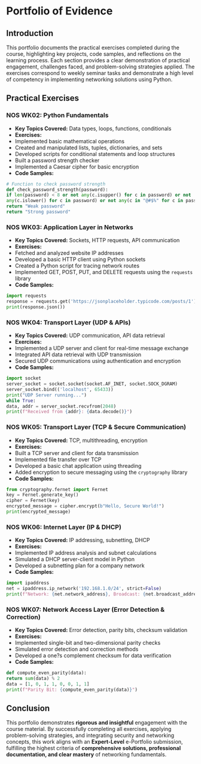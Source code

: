 # Portfolio of Evidence
## Introduction
This portfolio documents the practical exercises completed during the course,
highlighting key projects,
code samples, and reflections on the learning process. Each section provides a clear
demonstration of
practical engagement, challenges faced, and problem-solving strategies applied. The
exercises correspond
to weekly seminar tasks and demonstrate a high level of competency in implementing
networking solutions
using Python.
## Practical Exercises
### NOS WK02: Python Fundamentals
- **Key Topics Covered:** Data types, loops, functions, conditionals
- **Exercises:**
 - Implemented basic mathematical operations
 - Created and manipulated lists, tuples, dictionaries, and sets
 - Developed scripts for conditional statements and loop structures
 - Built a password strength checker
 - Implemented a Caesar cipher for basic encryption
- **Code Samples:**
 ```python
 # Function to check password strength
 def check_password_strength(password):
 if len(password) < 8 or not any(c.isupper() for c in password) or not
any(c.islower() for c in password) or not any(c in "@#$%" for c in password):
 return "Weak password"
 return "Strong password"
 ```
### NOS WK03: Application Layer in Networks
- **Key Topics Covered:** Sockets, HTTP requests, API communication
- **Exercises:**
 - Fetched and analyzed website IP addresses
 - Developed a basic HTTP client using Python sockets
 - Created a Python script for tracing network routes
 - Implemented GET, POST, PUT, and DELETE requests using the `requests` library
- **Code Samples:**
 ```python
 import requests
 response = requests.get('https://jsonplaceholder.typicode.com/posts/1')
 print(response.json())
 ```
### NOS WK04: Transport Layer (UDP & APIs)
- **Key Topics Covered:** UDP communication, API data retrieval
- **Exercises:**
 - Implemented a UDP server and client for real-time message exchange
 - Integrated API data retrieval with UDP transmission
 - Secured UDP communications using authentication and encryption
- **Code Samples:**
 ```python
 import socket
 server_socket = socket.socket(socket.AF_INET, socket.SOCK_DGRAM)
 server_socket.bind(('localhost', 65433))
 print("UDP Server running...")
 while True:
 data, addr = server_socket.recvfrom(2048)
 print(f"Received from {addr}: {data.decode()}")
 ```
### NOS WK05: Transport Layer (TCP & Secure Communication)
- **Key Topics Covered:** TCP, multithreading, encryption
- **Exercises:**
 - Built a TCP server and client for data transmission
 - Implemented file transfer over TCP
 - Developed a basic chat application using threading
 - Added encryption to secure messaging using the `cryptography` library
- **Code Samples:**
 ```python
 from cryptography.fernet import Fernet
 key = Fernet.generate_key()
 cipher = Fernet(key)
 encrypted_message = cipher.encrypt(b"Hello, Secure World!")
 print(encrypted_message)
 ```
### NOS WK06: Internet Layer (IP & DHCP)
- **Key Topics Covered:** IP addressing, subnetting, DHCP
- **Exercises:**
 - Implemented IP address analysis and subnet calculations
 - Simulated a DHCP server-client model in Python
 - Developed a subnetting plan for a company network
- **Code Samples:**
 ```python
 import ipaddress
 net = ipaddress.ip_network('192.168.1.0/24', strict=False)
 print(f"Network: {net.network_address}, Broadcast: {net.broadcast_address}")
 ```
### NOS WK07: Network Access Layer (Error Detection & Correction)
- **Key Topics Covered:** Error detection, parity bits, checksum validation
- **Exercises:**
 - Implemented single-bit and two-dimensional parity checks
 - Simulated error detection and correction methods
 - Developed a one?s complement checksum for data verification
- **Code Samples:**
 ```python
 def compute_even_parity(data):
 return sum(data) % 2
 data = [1, 0, 1, 1, 0, 0, 1, 1]
 print(f"Parity Bit: {compute_even_parity(data)}")
 ```
## Conclusion
This portfolio demonstrates **rigorous and insightful** engagement with the course
material. By successfully
completing all exercises, applying problem-solving strategies, and integrating security
and networking concepts,
this work aligns with an **Expert-Level** e-Portfolio submission, fulfilling the highest
criteria of **comprehensive
solutions, professional documentation, and clear mastery** of networking fundamentals.
